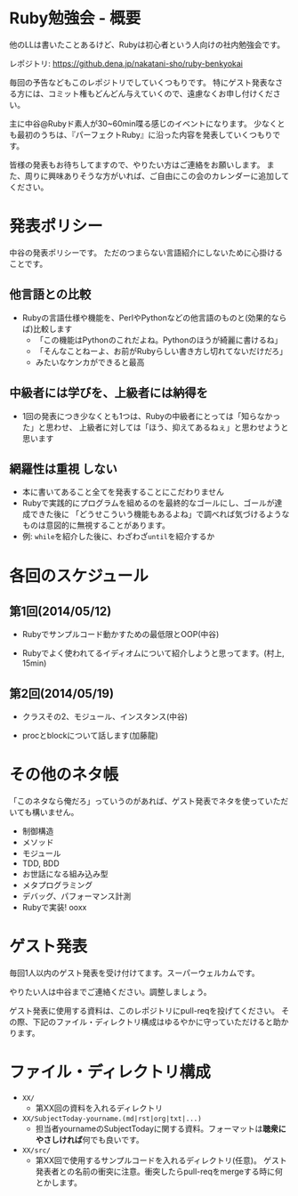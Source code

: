 # Ruby勉強会 - 概要

他のLLは書いたことあるけど、Rubyは初心者という人向けの社内勉強会です。

レポジトリ: https://github.dena.jp/nakatani-sho/ruby-benkyokai

毎回の予告などもこのレポジトリでしていくつもりです。
特にゲスト発表なさる方には、コミット権もどんどん与えていくので、遠慮なくお申し付けください。

主に中谷@Rubyド素人が30~60min喋る感じのイベントになります。
少なくとも最初のうちは、『パーフェクトRuby』に沿った内容を発表していくつもりです。

皆様の発表もお待ちしてますので、やりたい方はご連絡をお願いします。
また、周りに興味ありそうな方がいれば、ご自由にこの会のカレンダーに追加してください。


# 発表ポリシー

中谷の発表ポリシーです。
ただのつまらない言語紹介にしないために心掛けることです。

## 他言語との比較

- Rubyの言語仕様や機能を、PerlやPythonなどの他言語のものと(効果的ならば)比較します
  - 「この機能はPythonのこれだよね。Pythonのほうが綺麗に書けるね」
  - 「そんなことねーよ、お前がRubyらしい書き方し切れてないだけだろ」
  - みたいなケンカができると最高

## 中級者には学びを、上級者には納得を

- 1回の発表につき少なくとも1つは、Rubyの中級者にとっては「知らなかった」と思わせ、
  上級者に対しては「ほう、抑えてあるねぇ」と思わせようと思います

## 網羅性は重視 **しない**

- 本に書いてあること全てを発表することにこだわりません
- Rubyで実践的にプログラムを組めるのを最終的なゴールにし、ゴールが達成できた後に
  「どうせこういう機能もあるよね」で調べれば気づけるようなものは意図的に無視することがあります。
- 例: `while`を紹介した後に、わざわざ`until`を紹介するか


# 各回のスケジュール

## 第1回(2014/05/12)

- Rubyでサンプルコード動かすための最低限とOOP(中谷)

- Rubyでよく使われてるイディオムについて紹介しようと思ってます。(村上, 15min)


## 第2回(2014/05/19)

- クラスその2、モジュール、インスタンス(中谷)

- procとblockについて話します(加藤龍)


# その他のネタ帳

「このネタなら俺だろ」っていうのがあれば、ゲスト発表でネタを使っていただいても構いません。

- 制御構造
- メソッド
- モジュール
- TDD, BDD
- お世話になる組み込み型
- メタプログラミング
- デバッグ、パフォーマンス計測
- Rubyで実装! ooxx


# ゲスト発表

毎回1人以内のゲスト発表を受け付けてます。スーパーウェルカムです。

やりたい人は中谷までご連絡ください。調整しましょう。

ゲスト発表に使用する資料は、このレポジトリにpull-reqを投げてください。
その際、下記のファイル・ディレクトリ構成はゆるやかに守っていただけると助かります。


# ファイル・ディレクトリ構成

- `XX/`
  - 第XX回の資料を入れるディレクトリ
- `XX/SubjectToday-yourname.(md|rst|org|txt|...)`
  - 担当者yournameのSubjectTodayに関する資料。フォーマットは**聴衆にやさしければ**何でも良いです。
- `XX/src/`
  - 第XX回で使用するサンプルコードを入れるディレクトリ(任意)。
    ゲスト発表者との名前の衝突に注意。衝突したらpull-reqをmergeする時に何とかします。
